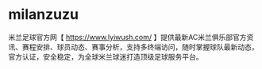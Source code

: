 # milanzuzu
米兰足球官方网【 https://www.lyiwush.com/ 】提供最新AC米兰俱乐部官方资讯、赛程安排、球员动态、赛事分析，支持多终端访问，随时掌握球队最新动态，官方认证，安全稳定，为全球米兰球迷打造顶级足球服务平台。
